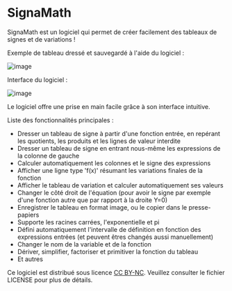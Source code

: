 # SignaMath

SignaMath est un logiciel qui permet de créer facilement des tableaux de signes et de variations !

Exemple de tableau dressé et sauvegardé à l'aide du logiciel :

![image](https://github.com/zonetecde/SignaMath/assets/56195432/a68efd2f-a258-4032-a566-fab8af5ea9f7)

Interface du logiciel :

![image](https://github.com/zonetecde/SignaMath/assets/56195432/4ae4bdc3-7552-495e-b2f0-7a17e54fe517)

Le logiciel offre une prise en main facile grâce à son interface intuitive.

Liste des fonctionnalités principales :

- Dresser un tableau de signe à partir d'une fonction entrée, en repérant les quotients, les produits et les lignes de valeur interdite
- Dresser un tableau de signe en entrant nous-même les expressions de la colonne de gauche
- Calculer automatiquement les colonnes et le signe des expressions
- Afficher une ligne type 'f(x)' résumant les variations finales de la fonction
- Afficher le tableau de variation et calculer automatiquement ses valeurs
- Changer le côté droit de l'équation (pour avoir le signe par exemple d'une fonction autre que par rapport à la droite Y=0)
- Enregistrer le tableau en format image, ou le copier dans le presse-papiers
- Supporte les racines carrées, l'exponentielle et pi
- Défini automatiquement l'intervalle de définition en fonction des expressions entrées (et peuvent êtres changés aussi manuellement)
- Changer le nom de la variable et de la fonction
- Dériver, simplifier, factoriser et primitiver la fonction du tableau
- Et autres

Ce logiciel est distribué sous licence [CC BY-NC](https://creativecommons.org/licenses/by-nc/4.0/legalcode.fr). Veuillez consulter le fichier LICENSE pour plus de détails.
